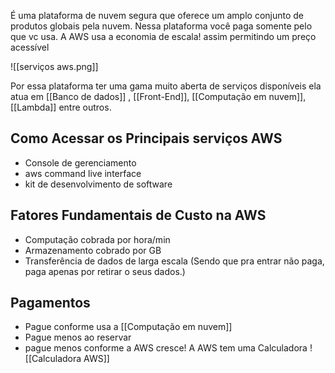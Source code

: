 
É uma plataforma de nuvem segura que oferece um amplo conjunto de produtos globais pela nuvem. Nessa plataforma você paga somente pelo que vc usa.  A AWS usa a economia de escala! assim permitindo um preço acessível 

![[serviços aws.png]]

Por essa plataforma ter uma gama muito aberta de serviços disponíveis ela atua em [[Banco de dados]] , [[Front-End]], [[Computação em nuvem]], [[Lambda]] entre outros.

## Como Acessar os Principais serviços AWS

- Console de gerenciamento
- aws command live interface
- kit de desenvolvimento de software 

## Fatores Fundamentais de Custo na AWS

- Computação cobrada por hora/min
- Armazenamento cobrado por GB
- Transferência de dados de larga escala 
(Sendo que pra entrar não paga, paga apenas por retirar o seus dados.)

## Pagamentos 

- Pague conforme usa a [[Computação em nuvem]]
- Pague menos ao reservar 
- pague menos conforme a AWS cresce!
A AWS tem uma Calculadora ! [[Calculadora AWS]]